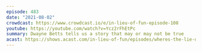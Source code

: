 ```yaml
---
episode: 483
date: "2021-08-02"
crowdcast: https://www.crowdcast.io/e/in-lieu-of-fun-episode-108
youtube: https://youtube.com/watch?v=Ycz2rFhEtPc
summary: Dwayne Betts tells us a story that may or may not be true
acast: https://shows.acast.com/in-lieu-of-fun/episodes/wheres-the-lie-dwayne-betts-edition
---
```

